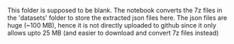 This folder is supposed to be blank. The notebook converts the 7z files in the 'datasets' folder to store the extracted json files here.
The json files are huge (~100 MB), hence it is not directly uploaded to github since it only allows upto 25 MB (and easier to download and convert 7z files instead)
